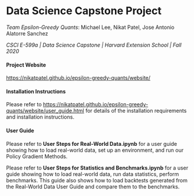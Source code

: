 # Data Science Capstone Project

*Team Epsilon-Greedy Quants*: Michael Lee, Nikat Patel, Jose Antonio Alatorre Sanchez

*CSCI E-599a | Data Science Capstone | Harvard Extension School | Fall 2020*  

#### Project Website
https://nikatpatel.github.io/epsilon-greedy-quants/website/

#### Installation Instructions
Please refer to https://nikatpatel.github.io/epsilon-greedy-quants/website/user_guide.html for details of the installation requirements and installation instructions.

#### User Guide
Please refer to **User Steps for Real-World Data.ipynb** for a user guide showing how to load real-world data, set up an environment, and run our Policy Gradient Methods.

Please refer to **User Steps for Statistics and Benchmarks.ipynb** for a user guide showing how to load real-world data, run data statistics, perform benchmarks. This guide also shows how to load backtests generated from the Real-World Data User Guide and compare them to the benchmarks.  